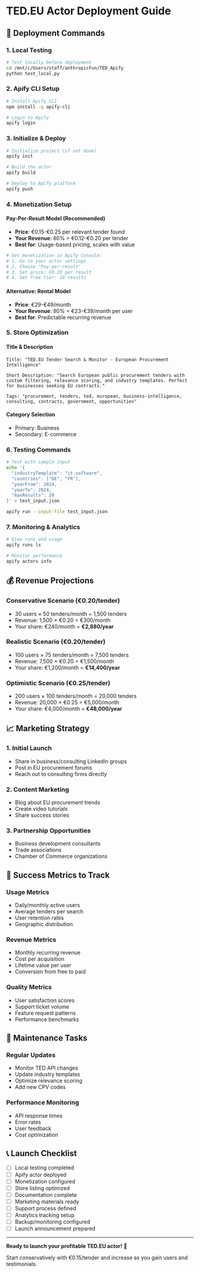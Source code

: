 # TED.EU Actor Deployment Guide

## 🚀 Deployment Commands

### 1. Local Testing
```bash
# Test locally before deployment
cd /mnt/c/Users/staff/anthropicFun/TED_Apify
python test_local.py
```

### 2. Apify CLI Setup
```bash
# Install Apify CLI
npm install -g apify-cli

# Login to Apify
apify login
```

### 3. Initialize & Deploy
```bash
# Initialize project (if not done)
apify init

# Build the actor
apify build

# Deploy to Apify platform
apify push
```

### 4. Monetization Setup

#### Pay-Per-Result Model (Recommended)
- **Price**: €0.15-€0.25 per relevant tender found
- **Your Revenue**: 80% = €0.12-€0.20 per tender
- **Best for**: Usage-based pricing, scales with value

```bash
# Set monetization in Apify Console:
# 1. Go to your actor settings
# 2. Choose "Pay-per-result" 
# 3. Set price: €0.20 per result
# 4. Set free tier: 10 results
```

#### Alternative: Rental Model
- **Price**: €29-€49/month
- **Your Revenue**: 80% = €23-€39/month per user
- **Best for**: Predictable recurring revenue

### 5. Store Optimization

#### Title & Description
```
Title: "TED.EU Tender Search & Monitor - European Procurement Intelligence"

Short Description: "Search European public procurement tenders with custom filtering, relevance scoring, and industry templates. Perfect for businesses seeking EU contracts."

Tags: "procurement, tenders, ted, european, business-intelligence, consulting, contracts, government, opportunities"
```

#### Category Selection
- Primary: Business
- Secondary: E-commerce

### 6. Testing Commands
```bash
# Test with sample input
echo '{
  "industryTemplate": "it-software",
  "countries": ["DE", "FR"],
  "yearFrom": 2024,
  "yearTo": 2024,
  "maxResults": 20
}' > test_input.json

apify run --input-file test_input.json
```

### 7. Monitoring & Analytics
```bash
# View runs and usage
apify runs ls

# Monitor performance
apify actors info
```

## 💰 Revenue Projections

### Conservative Scenario (€0.20/tender)
- 30 users × 50 tenders/month = 1,500 tenders
- Revenue: 1,500 × €0.20 = €300/month
- Your share: €240/month = **€2,880/year**

### Realistic Scenario (€0.20/tender)
- 100 users × 75 tenders/month = 7,500 tenders
- Revenue: 7,500 × €0.20 = €1,500/month
- Your share: €1,200/month = **€14,400/year**

### Optimistic Scenario (€0.25/tender)
- 200 users × 100 tenders/month = 20,000 tenders
- Revenue: 20,000 × €0.25 = €5,000/month
- Your share: €4,000/month = **€48,000/year**

## 📈 Marketing Strategy

### 1. Initial Launch
- Share in business/consulting LinkedIn groups
- Post in EU procurement forums
- Reach out to consulting firms directly

### 2. Content Marketing
- Blog about EU procurement trends
- Create video tutorials
- Share success stories

### 3. Partnership Opportunities
- Business development consultants
- Trade associations
- Chamber of Commerce organizations

## 🎯 Success Metrics to Track

### Usage Metrics
- Daily/monthly active users
- Average tenders per search
- User retention rates
- Geographic distribution

### Revenue Metrics
- Monthly recurring revenue
- Cost per acquisition
- Lifetime value per user
- Conversion from free to paid

### Quality Metrics
- User satisfaction scores
- Support ticket volume
- Feature request patterns
- Performance benchmarks

## 🔧 Maintenance Tasks

### Regular Updates
- Monitor TED API changes
- Update industry templates
- Optimize relevance scoring
- Add new CPV codes

### Performance Monitoring
- API response times
- Error rates
- User feedback
- Cost optimization

## 📞 Launch Checklist

- [ ] Local testing completed
- [ ] Apify actor deployed
- [ ] Monetization configured
- [ ] Store listing optimized
- [ ] Documentation complete
- [ ] Marketing materials ready
- [ ] Support process defined
- [ ] Analytics tracking setup
- [ ] Backup/monitoring configured
- [ ] Launch announcement prepared

---

**Ready to launch your profitable TED.EU actor!** 🚀

Start conservatively with €0.15/tender and increase as you gain users and testimonials.